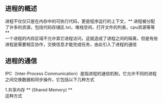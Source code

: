 ## 进程的概述
进程不仅仅只是在内存中的可执行代码，更是程序运行的上下文，** 进程被分配了许多的资源，包括代码存储区.txt，堆栈空间，打开文件的列表，cpu资源等等   **  
一个进程的内存区域不允许其它进程访问，这就造成了进程之间的隔离，但是有些进程是需要相互协作，交换信息才能完成任务，由此引入了进程的通信  

## 进程的通信  
IPC（Inter-Process Communication）是指进程的通信机制，它允许不同的进程之间交换数据和同步操作，它包括以下几种方式  

1.共享内存 ** (Shared Memory) **  
这种方式
 